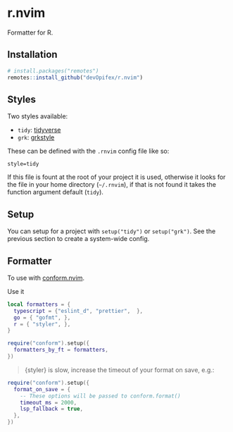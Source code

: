<!-- badges: start -->
<!-- badges: end -->

# r.nvim

Formatter for R.

## Installation

``` r
# install.packages("remotes")
remotes::install_github("devOpifex/r.nvim")
```

## Styles 

Two styles available:

- `tidy`: [tidyverse](https://github.com/r-lib/styler)
- `grk`: [grkstyle](https://github.com/gadenbuie/grkstyle)

These can be defined with the `.rnvim` config file like so:

```
style=tidy
```

If this file is fount at the root of your project it is used,
otherwise it looks for the file in your home directory (`~/.rnvim`),
if that is not found it takes the function argument default (`tidy`).

## Setup

You can setup for a project with `setup("tidy")` or `setup("grk")`.
See the previous section to create a system-wide config.

## Formatter

To use with [conform.nvim](https://github.com/stevearc/conform.nvim).

Use it

```lua
local formatters = {
  typescript = {"eslint_d", "prettier",  },
  go = { "gofmt", },
  r = { "styler", },
}

require("conform").setup({
  formatters_by_ft = formatters,
})
```

> {styler} is slow, increase the timeout of your format on save, e.g.:

```lua
require("conform").setup({
  format_on_save = {
    -- These options will be passed to conform.format()
    timeout_ms = 2000,
    lsp_fallback = true,
  },
})
```

